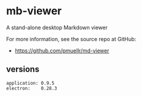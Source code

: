 
mb-viewer
================================================================================

A stand-alone desktop Markdown viewer

For more information, see the source repo at GitHub:

* <https://github.com/pmuellr/md-viewer>


versions
--------------------------------------------------------------------------------

    application: 0.9.5
    electron:    0.28.3
